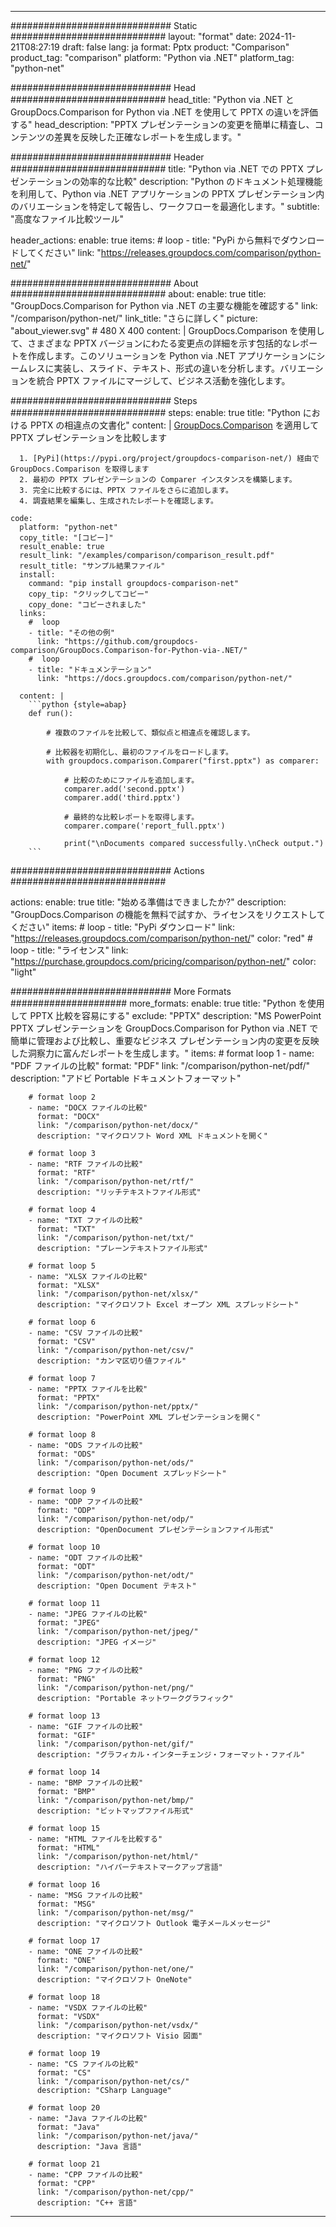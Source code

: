 
---
############################# Static ############################
layout: "format"
date:  2024-11-21T08:27:19
draft: false
lang: ja
format: Pptx
product: "Comparison"
product_tag: "comparison"
platform: "Python via .NET"
platform_tag: "python-net"

############################# Head ############################
head_title: "Python via .NET と GroupDocs.Comparison for Python via .NET を使用して PPTX の違いを評価する"
head_description: "PPTX プレゼンテーションの変更を簡単に精査し、コンテンツの差異を反映した正確なレポートを生成します。"

############################# Header ############################
title: "Python via .NET での PPTX プレゼンテーションの効率的な比較" 
description: "Python のドキュメント処理機能を利用して、Python via .NET アプリケーションの PPTX プレゼンテーション内のバリエーションを特定して報告し、ワークフローを最適化します。"
subtitle: "高度なファイル比較ツール" 

header_actions:
  enable: true
  items:
    #  loop
    - title: "PyPi から無料でダウンロードしてください"
      link: "https://releases.groupdocs.com/comparison/python-net/"
      
############################# About ############################
about:
    enable: true
    title: "GroupDocs.Comparison for Python via .NET の主要な機能を確認する"
    link: "/comparison/python-net/"
    link_title: "さらに詳しく"
    picture: "about_viewer.svg" # 480 X 400
    content: |
       GroupDocs.Comparison を使用して、さまざまな PPTX バージョンにわたる変更点の詳細を示す包括的なレポートを作成します。このソリューションを Python via .NET アプリケーションにシームレスに実装し、スライド、テキスト、形式の違いを分析します。バリエーションを統合 PPTX ファイルにマージして、ビジネス活動を強化します。

############################# Steps ############################
steps:
    enable: true
    title: "Python における PPTX の相違点の文書化"
    content: |
      [GroupDocs.Comparison](https://products.groupdocs.com/comparison/python-net/) を適用して PPTX プレゼンテーションを比較します
      
      1. [PyPi](https://pypi.org/project/groupdocs-comparison-net/) 経由で GroupDocs.Comparison を取得します
      2. 最初の PPTX プレゼンテーションの Comparer インスタンスを構築します。
      3. 完全に比較するには、PPTX ファイルをさらに追加します。
      4. 調査結果を編集し、生成されたレポートを確認します。
   
    code:
      platform: "python-net"
      copy_title: "[コピー]"
      result_enable: true
      result_link: "/examples/comparison/comparison_result.pdf"
      result_title: "サンプル結果ファイル"
      install:
        command: "pip install groupdocs-comparison-net"
        copy_tip: "クリックしてコピー"
        copy_done: "コピーされました"
      links:
        #  loop
        - title: "その他の例"
          link: "https://github.com/groupdocs-comparison/GroupDocs.Comparison-for-Python-via-.NET/"
        #  loop
        - title: "ドキュメンテーション"
          link: "https://docs.groupdocs.com/comparison/python-net/"
          
      content: |
        ```python {style=abap}
        def run():

            # 複数のファイルを比較して、類似点と相違点を確認します。

            # 比較器を初期化し、最初のファイルをロードします。
            with groupdocs.comparison.Comparer("first.pptx") as comparer:

                # 比較のためにファイルを追加します。
                comparer.add('second.pptx')
                comparer.add('third.pptx')

                # 最終的な比較レポートを取得します。
                comparer.compare('report_full.pptx')

                print("\nDocuments compared successfully.\nCheck output.")
        ```            

############################# Actions ############################

actions:
  enable: true
  title: "始める準備はできましたか?"
  description: "GroupDocs.Comparison の機能を無料で試すか、ライセンスをリクエストしてください"
  items:
    #  loop
    - title: "PyPi ダウンロード"
      link: "https://releases.groupdocs.com/comparison/python-net/"
      color: "red"
        #  loop
    - title: "ライセンス"
      link: "https://purchase.groupdocs.com/pricing/comparison/python-net/"
      color: "light"


############################# More Formats #####################
more_formats:
    enable: true
    title: "Python を使用して PPTX 比較を容易にする"
    exclude: "PPTX"
    description: "MS PowerPoint PPTX プレゼンテーションを GroupDocs.Comparison for Python via .NET で簡単に管理および比較し、重要なビジネス プレゼンテーション内の変更を反映した洞察力に富んだレポートを生成します。"
    items: 
        # format loop 1
        - name: "PDF ファイルの比較"
          format: "PDF"
          link: "/comparison/python-net/pdf/"
          description: "アドビ Portable ドキュメントフォーマット"

        # format loop 2
        - name: "DOCX ファイルの比較"
          format: "DOCX"
          link: "/comparison/python-net/docx/"
          description: "マイクロソフト Word XML ドキュメントを開く"

        # format loop 3
        - name: "RTF ファイルの比較"
          format: "RTF"
          link: "/comparison/python-net/rtf/"
          description: "リッチテキストファイル形式"

        # format loop 4
        - name: "TXT ファイルの比較"
          format: "TXT"
          link: "/comparison/python-net/txt/"
          description: "プレーンテキストファイル形式"

        # format loop 5
        - name: "XLSX ファイルの比較"
          format: "XLSX"
          link: "/comparison/python-net/xlsx/"
          description: "マイクロソフト Excel オープン XML スプレッドシート"

        # format loop 6
        - name: "CSV ファイルの比較"
          format: "CSV"
          link: "/comparison/python-net/csv/"
          description: "カンマ区切り値ファイル"

        # format loop 7
        - name: "PPTX ファイルを比較"
          format: "PPTX"
          link: "/comparison/python-net/pptx/"
          description: "PowerPoint XML プレゼンテーションを開く"

        # format loop 8
        - name: "ODS ファイルの比較"
          format: "ODS"
          link: "/comparison/python-net/ods/"
          description: "Open Document スプレッドシート"

        # format loop 9
        - name: "ODP ファイルの比較"
          format: "ODP"
          link: "/comparison/python-net/odp/"
          description: "OpenDocument プレゼンテーションファイル形式"

        # format loop 10
        - name: "ODT ファイルの比較"
          format: "ODT"
          link: "/comparison/python-net/odt/"
          description: "Open Document テキスト"

        # format loop 11
        - name: "JPEG ファイルの比較"
          format: "JPEG"
          link: "/comparison/python-net/jpeg/"
          description: "JPEG イメージ"

        # format loop 12
        - name: "PNG ファイルの比較"
          format: "PNG"
          link: "/comparison/python-net/png/"
          description: "Portable ネットワークグラフィック"

        # format loop 13
        - name: "GIF ファイルの比較"
          format: "GIF"
          link: "/comparison/python-net/gif/"
          description: "グラフィカル・インターチェンジ・フォーマット・ファイル"

        # format loop 14
        - name: "BMP ファイルの比較"
          format: "BMP"
          link: "/comparison/python-net/bmp/"
          description: "ビットマップファイル形式"

        # format loop 15
        - name: "HTML ファイルを比較する"
          format: "HTML"
          link: "/comparison/python-net/html/"
          description: "ハイパーテキストマークアップ言語"

        # format loop 16
        - name: "MSG ファイルの比較"
          format: "MSG"
          link: "/comparison/python-net/msg/"
          description: "マイクロソフト Outlook 電子メールメッセージ"

        # format loop 17
        - name: "ONE ファイルの比較"
          format: "ONE"
          link: "/comparison/python-net/one/"
          description: "マイクロソフト OneNote"

        # format loop 18
        - name: "VSDX ファイルの比較"
          format: "VSDX"
          link: "/comparison/python-net/vsdx/"
          description: "マイクロソフト Visio 図面"

        # format loop 19
        - name: "CS ファイルの比較"
          format: "CS"
          link: "/comparison/python-net/cs/"
          description: "CSharp Language"

        # format loop 20
        - name: "Java ファイルの比較"
          format: "Java"
          link: "/comparison/python-net/java/"
          description: "Java 言語"
          
        # format loop 21
        - name: "CPP ファイルの比較"
          format: "CPP"
          link: "/comparison/python-net/cpp/"
          description: "C++ 言語"
---